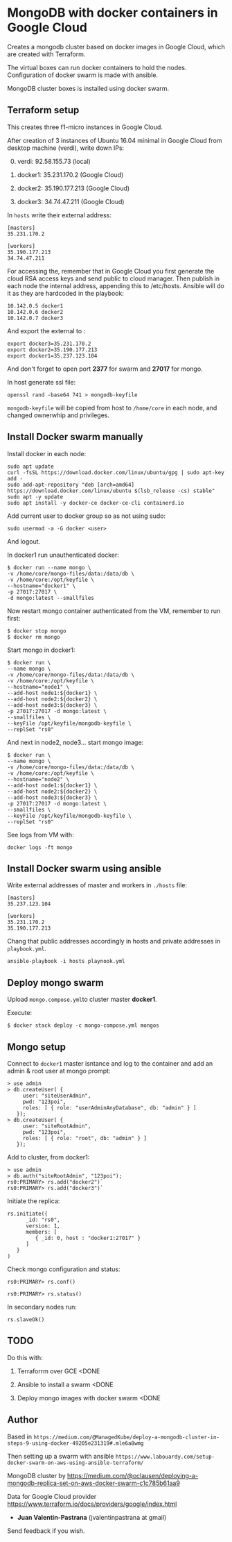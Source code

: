 # MongoDB with docker containers in Google Cloud

Creates a mongodb cluster based on docker images in Google Cloud, which are created with Terraform.

The virtual boxes can run docker containers to hold the nodes. Configuration of docker swarm is made with ansible.

MongoDB cluster boxes is installed using docker swarm.

## Terraform setup

This creates three f1-micro instances in Google Cloud.

After creation of 3 instances of Ubuntu 16.04 minimal in Google Cloud from desktop machine (verdi), write down IPs:

0. verdi:  92.58.155.73 (local)

1. docker1: 35.231.170.2 (Google Cloud)

2. docker2: 35.190.177.213 (Google Cloud)

3. docker3: 34.74.47.211 (Google Cloud)

In `hosts` write their external address:

```
[masters]
35.231.170.2

[workers]
35.190.177.213 
34.74.47.211
```

For accessing the, remember that in Google Cloud you first generate the cloud RSA access keys and send public to cloud manager. Then publish in each node the internal address, appending this to /etc/hosts. Ansible will do it as they are hardcoded in the playbook:

```
10.142.0.5 docker1
10.142.0.6 docker2
10.142.0.7 docker3
```

And export the external to <host>:

```
export docker3=35.231.170.2
export docker2=35.190.177.213
export docker1=35.237.123.104
```

And don't forget to open port **2377** for swarm and **27017** for mongo.

In host generate ssl file:

```
openssl rand -base64 741 > mongodb-keyfile
```

`mongodb-keyfile` will be copied from host to `/home/core` in each node, and changed ownerwhip and privileges.

## Install Docker swarm manually

Install docker in each node:

```
sudo apt update
curl -fsSL https://download.docker.com/linux/ubuntu/gpg | sudo apt-key add -
sudo add-apt-repository "deb [arch=amd64] https://download.docker.com/linux/ubuntu $(lsb_release -cs) stable"
sudo apt -y update
sudo apt install -y docker-ce docker-ce-cli containerd.io
```

Add current user to docker group so as not using sudo:

```
sudo usermod -a -G docker <user>

```
And logout.

In docker1 run unauthenticated docker:

```
$ docker run --name mongo \
-v /home/core/mongo-files/data:/data/db \
-v /home/core:/opt/keyfile \
--hostname="docker1" \
-p 27017:27017 \
-d mongo:latest --smallfiles
```

Now restart mongo container authenticated from the VM, remember to run first:

```
$ docker stop mongo
$ docker rm mongo
```

Start mongo in docker1:

```
$ docker run \
--name mongo \
-v /home/core/mongo-files/data:/data/db \
-v /home/core:/opt/keyfile \
--hostname="node1" \
--add-host node1:${docker1} \
--add-host node2:${docker2} \
--add-host node3:${docker3} \
-p 27017:27017 -d mongo:latest \
--smallfiles \
--keyFile /opt/keyfile/mongodb-keyfile \
--replSet "rs0"
```

And next in node2, node3... start mongo image:

```
$ docker run \
--name mongo \
-v /home/core/mongo-files/data:/data/db \
-v /home/core:/opt/keyfile \
--hostname="node2" \
--add-host node1:${docker1} \
--add-host node2:${docker2} \
--add-host node3:${docker3} \
-p 27017:27017 -d mongo:latest \
--smallfiles \
--keyFile /opt/keyfile/mongodb-keyfile \
--replSet "rs0"
```

See logs from VM with:

`docker logs -ft mongo`

## Install Docker swarm using ansible

Write external addresses of master and workers in `./hosts` file:

```
[masters]
35.237.123.104

[workers]
35.231.170.2
35.190.177.213
```

Chang that public addresses accordingly in hosts and private addresses in `playbook.yml`.

`ansible-playbook -i hosts playnook.yml`

## Deploy mongo swarm

Upload `mongo.compose.yml`to cluster master **docker1**.

Execute:

```
$ docker stack deploy -c mongo-compose.yml mongos
```

## Mongo setup

Connect to `docker1` master isntance and log to the container and add an admin & root user at mongo prompt:

```
> use admin
> db.createUser( {
     user: "siteUserAdmin",
     pwd: "123poi",
     roles: [ { role: "userAdminAnyDatabase", db: "admin" } ]
   });
> db.createUser( {
     user: "siteRootAdmin",
     pwd: "123poi",
     roles: [ { role: "root", db: "admin" } ]
   });
```

Add to cluster, from docker1:

```
> use admin
> db.auth("siteRootAdmin", "123poi");
rs0:PRIMARY> rs.add("docker2")`
rs0:PRIMARY> rs.add("docker3")`
```

Initiate the replica:

```
rs.initiate({
      _id: "rs0",
      version: 1,
      members: [
         { _id: 0, host : "docker1:27017" }
      ]
   }
)
```

Check mongo configuration and status:

`rs0:PRIMARY> rs.conf()`

`rs0:PRIMARY> rs.status()`

In secondary nodes run:

```
rs.slaveOk()
```

## TODO

Do this with:

1. Terraforrm over GCE <DONE

1. Ansible to install a swarm <DONE

1. Deploy mongo images with docker swarm <DONE

## Author

Based in `https://medium.com/@ManagedKube/deploy-a-mongodb-cluster-in-steps-9-using-docker-49205e231319#.mle6a8wmg`

Then setting up a swarm with ansible `https://www.labouardy.com/setup-docker-swarm-on-aws-using-ansible-terraform/`

MongoDB cluster by https://medium.com/@oclausen/deploying-a-mongodb-replica-set-on-aws-docker-swarm-c1c785b61aa9

Data for Google Cloud provider https://www.terraform.io/docs/providers/google/index.html

* **Juan Valentín-Pastrana** (jvalentinpastrana at gmail)

Send feedback if you wish.

